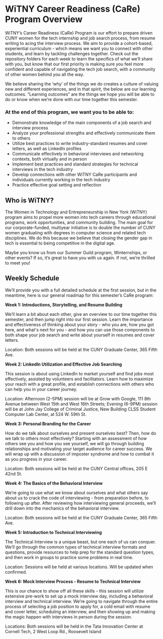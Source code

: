 # WiTNY Career Readiness (CaRe) Program Overview

WiTNY’s Career Readiness (CaRe) Program is our effort to prepare driven CUNY women for the tech internship and job search process, from resume writing to acing the interview process. We aim to provide a cohort-based, experiential curriculum - which means we want you to connect with other students, and learn by tackling challenges together. Check out the repository folders for each week to learn the specifics of what we’ll share with you, but know that our first priority is making sure you feel more confident and capable of navigating the tech job search, with a community of other women behind you all the way. 

We believe sharing the ‘why’ of the things we do creates a culture of valuing new and different experiences, and in that spirit, the below are our learning outcomes. “Learning outcomes” are the things we hope you will be able to do or know when we’re done with our time together this semester. 

### At the end of this program, we want you to be able to:
- Demonstrate knowledge of the main components of a job search and interview process
- Analyze your professional strengths and effectively communicate them to others
- Utilize best practices to write industry-standard resumes and cover letters, as well as LinkedIn profiles
- Communicate effectively in behavioral interviews and networking contexts, both virtually and in person
- Implement best practices and standard strategies for technical interviews in the tech industry
- Develop connections with other WiTNY CaRe participants and individuals currently working in the tech industry
- Practice effective goal setting and reflection

## Who is WiTNY?

The Women in Technology and Entrepreneurship in New York (WiTNY) program aims to propel more women into tech careers through educational programs, work opportunities, and community building. The main goal for our corporate-funded, multiyear initiative is to double the number of CUNY women graduating with degrees in computer science and related tech disciplines. We do this because we believe that closing the gender gap in tech is essential to being competitive in the digital age.

Maybe you know us from our Summer Guild program, Winternships, or other events? If so, it’s great to have you with us again. If not, we’re thrilled to meet you! 

## Weekly Schedule 

We’ll provide you with a full detailed schedule at the first session, but in the meantime, here is our general roadmap for this semester’s CaRe program:

**Week 1: Introductions, Storytelling, and Resume Building**

We’ll learn a bit about each other, give an overview to our time together this semester, and then jump right into our first session. Learn the importance and effectiveness of thinking about your story - who you are, how you got here, and what's next for you - and how you can use those components to both shape your job search and write about yourself in resumes and cover letters. 

Location: Both sessions will be held at the CUNY Graduate Center, 365 Fifth Ave.

**Week 2: LinkedIn Utilization and Effective Job Searching**

This session is about using LinkedIn to market yourself and find jobs most effectively, assisted by volunteers and facilitators. Learn how to maximize your reach with a great profile, and establish connections with others who can help you in your career journey.

Location: Afternoon (2-5PM) session will be at Grow with Google, 111 8th Avenue between West 15th and West 16th Streets; Evening (6-9PM) session will be at John Jay College of Criminal Justice, New Building CLSS Student Computer Lab Center, at 524 W. 59th St. 

**Week 3: Personal Branding for the Career**

How do we talk about ourselves and present ourselves best? Then, how do we talk to others most effectively? Starting with an assessment of how others see you and how you see yourself, we will go through building relationships and motivating your target audience for career success. We will wrap up with a discussion of imposter syndrome and how to combat it as you progress in your career.

Location: Both sessions will be held at the CUNY Central offices, 205 E 42nd St.

**Week 4: The Basics of the Behavioral Interview**

We’re going to use what we know about ourselves and what others say about us to crack the code of interviewing - from preparation before, to following up after. After reviewing how interviewing general proceeds, we’ll drill down into the mechanics of the behavioral interview.

Location: Both sessions will be held at the CUNY Graduate Center, 365 Fifth Ave.

**Week 5: Introduction to Technical Interviewing**

The Technical Interview is a unique beast, but one each of us can conquer. We’ll go through the common types of technical interview formats and questions, provide resources to help prep for the standard question types, and then work in groups to practice some problems in real time.

Location: Sessions will be held at various locations. Will be updated when confirmed. 

**Week 6: Mock Interview Process - Resume to Technical Interview**

This is our chance to show off all these skills - this session will utilize extensive pre-work to set up a mock interview day, including a behavioral interview and technical interview. We’re going to navigate through the entire process of selecting a job position to apply for, a cold email with resume and cover letter, scheduling an interview, and then showing up and making the magic happen with interviews in person during the session.

Locations: Both sessions will be held in the Tata Innovation Center at Cornell Tech, 2 West Loop Rd., Roosevelt Island
